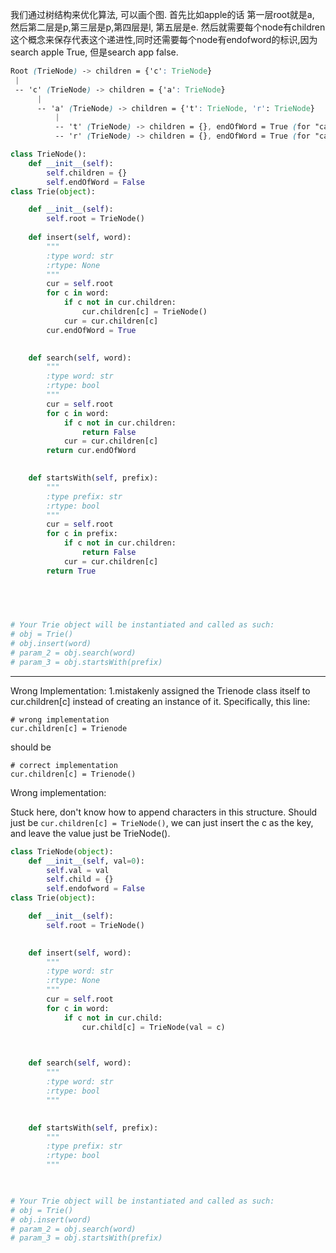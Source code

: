 我们通过树结构来优化算法, 可以画个图.
首先比如apple的话 第一层root就是a, 然后第二层是p,第三层是p,第四层是l, 第五层是e.
然后就需要每个node有children这个概念来保存代表这个递进性,同时还需要每个node有endofword的标识,因为search apple True, 但是search app false.
```css
Root (TrieNode) -> children = {'c': TrieNode}
 |
 -- 'c' (TrieNode) -> children = {'a': TrieNode}
      |
      -- 'a' (TrieNode) -> children = {'t': TrieNode, 'r': TrieNode}
          |
          -- 't' (TrieNode) -> children = {}, endOfWord = True (for "cat")
          -- 'r' (TrieNode) -> children = {}, endOfWord = True (for "car")
```

```python
class TrieNode():
    def __init__(self):
        self.children = {}
        self.endOfWord = False
class Trie(object):

    def __init__(self):
        self.root = TrieNode()
        
    def insert(self, word):
        """
        :type word: str
        :rtype: None
        """
        cur = self.root
        for c in word:
            if c not in cur.children:
                cur.children[c] = TrieNode()
            cur = cur.children[c]
        cur.endOfWord = True
        

    def search(self, word):
        """
        :type word: str
        :rtype: bool
        """
        cur = self.root
        for c in word:
            if c not in cur.children:
                return False
            cur = cur.children[c]
        return cur.endOfWord
        

    def startsWith(self, prefix):
        """
        :type prefix: str
        :rtype: bool
        """
        cur = self.root
        for c in prefix:
            if c not in cur.children:
                return False
            cur = cur.children[c]
        return True
        

        


# Your Trie object will be instantiated and called as such:
# obj = Trie()
# obj.insert(word)
# param_2 = obj.search(word)
# param_3 = obj.startsWith(prefix)
```
___
Wrong Implementation:
1.mistakenly assigned the Trienode class itself to cur.children[c] instead of creating an instance of it. Specifically, this line:
```
# wrong implementation
cur.children[c] = Trienode
```
should be
```
# correct implementation
cur.children[c] = Trienode()
```
Wrong implementation:

Stuck here, don't know how to append characters in this structure. Should just be `cur.children[c] = TrieNode()`, we can just insert the c as the key, and leave the value just be TrieNode().
```python
class TrieNode(object):
    def __init__(self, val=0):
        self.val = val
        self.child = {}
        self.endofword = False
class Trie(object):

    def __init__(self):
        self.root = TrieNode()
        

    def insert(self, word):
        """
        :type word: str
        :rtype: None
        """
        cur = self.root
        for c in word:
            if c not in cur.child:
                cur.child[c] = TrieNode(val = c)

        

    def search(self, word):
        """
        :type word: str
        :rtype: bool
        """
        

    def startsWith(self, prefix):
        """
        :type prefix: str
        :rtype: bool
        """
        


# Your Trie object will be instantiated and called as such:
# obj = Trie()
# obj.insert(word)
# param_2 = obj.search(word)
# param_3 = obj.startsWith(prefix)
```
